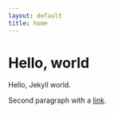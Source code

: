 ```yaml
---
layout: default
title: home
---
```


# Hello, world #

Hello, Jekyll world.

Second paragraph with a [link](foo).
